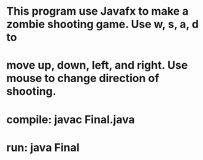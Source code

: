 # This program use Javafx to make a zombie shooting game. Use w, s, a, d to
# move up, down, left, and right. Use mouse to change direction of shooting.
#
# compile: javac Final.java
# run: java Final
